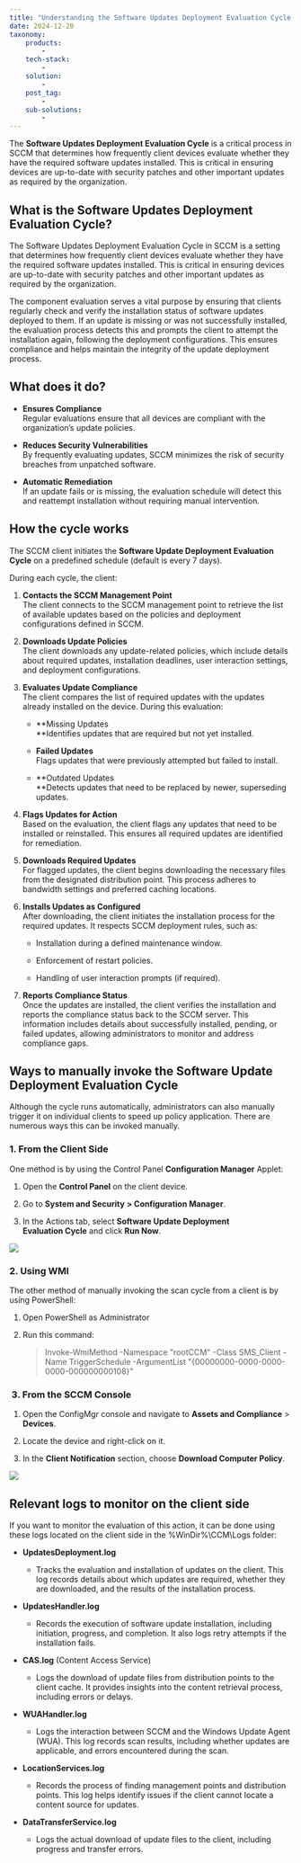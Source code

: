 ```yaml
---
title: "Understanding the Software Updates Deployment Evaluation Cycle in SCCM"
date: 2024-12-20
taxonomy:
    products:
        - 
    tech-stack:
        - 
    solution:
        - 
    post_tag:
        - 
    sub-solutions:
        - 
---
```


The **Software Updates Deployment Evaluation Cycle** is a critical process in SCCM that determines how frequently client devices evaluate whether they have the required software updates installed. This is critical in ensuring devices are up-to-date with security patches and other important updates as required by the organization.

## What is the Software Updates Deployment Evaluation Cycle?

The Software Updates Deployment Evaluation Cycle in SCCM is a setting that determines how frequently client devices evaluate whether they have the required software updates installed. This is critical in ensuring devices are up-to-date with security patches and other important updates as required by the organization. 

The component evaluation serves a vital purpose by ensuring that clients regularly check and verify the installation status of software updates deployed to them. If an update is missing or was not successfully installed, the evaluation process detects this and prompts the client to attempt the installation again, following the deployment configurations. This ensures compliance and helps maintain the integrity of the update deployment process.

## What does it do?

- **Ensures Compliance**  
    Regular evaluations ensure that all devices are compliant with the organization’s update policies.
    

- **Reduces Security Vulnerabilities**  
    By frequently evaluating updates, SCCM minimizes the risk of security breaches from unpatched software.
    

- **Automatic Remediation**  
    If an update fails or is missing, the evaluation schedule will detect this and reattempt installation without requiring manual intervention.
    

## How the cycle works

The SCCM client initiates the **Software Update Deployment Evaluation Cycle** on a predefined schedule (default is every 7 days).

During each cycle, the client:

1. **Contacts the SCCM Management Point**  
    The client connects to the SCCM management point to retrieve the list of available updates based on the policies and deployment configurations defined in SCCM.

3. **Downloads Update Policies**  
    The client downloads any update-related policies, which include details about required updates, installation deadlines, user interaction settings, and deployment configurations.

5. **Evaluates Update Compliance**  
    The client compares the list of required updates with the updates already installed on the device. During this evaluation:
    - **Missing Updates  
        **Identifies updates that are required but not yet installed.
    
    - **Failed Updates**  
        Flags updates that were previously attempted but failed to install.
    
    - **Outdated Updates  
        **Detects updates that need to be replaced by newer, superseding updates.

7. **Flags Updates for Action**  
    Based on the evaluation, the client flags any updates that need to be installed or reinstalled. This ensures all required updates are identified for remediation.

9. **Downloads Required Updates**  
    For flagged updates, the client begins downloading the necessary files from the designated distribution point. This process adheres to bandwidth settings and preferred caching locations.

11. **Installs Updates as Configured**  
     After downloading, the client initiates the installation process for the required updates. It respects SCCM deployment rules, such as:
     - Installation during a defined maintenance window.
     
     - Enforcement of restart policies.
     
     - Handling of user interaction prompts (if required).

13. **Reports Compliance Status**  
     Once the updates are installed, the client verifies the installation and reports the compliance status back to the SCCM server. This information includes details about successfully installed, pending, or failed updates, allowing administrators to monitor and address compliance gaps.

## Ways to manually invoke the Software Update Deployment Evaluation Cycle

Although the cycle runs automatically, administrators can also manually trigger it on individual clients to speed up policy application. There are numerous ways this can be invoked manually.

### 1\. From the Client Side

One method is by using the Control Panel **Configuration Manager** Applet:

1. Open the **Control Panel** on the client device.

3. Go to **System and Security** **\> Configuration Manager**.

5. In the Actions tab, select **Software Update Deployment Evaluation Cycle** and click **Run Now**.

![](/_images/SUDE_1.jpg)

### 2\. Using WMI

The other method of manually invoking the scan cycle from a client is by using PowerShell:

1. Open PowerShell as Administrator

3. Run this command:  
    
    > Invoke-WmiMethod -Namespace "rootCCM" -Class SMS\_Client -Name TriggerSchedule -ArgumentList "{00000000-0000-0000-0000-000000000108}"
    

###  3. From the SCCM Console

1. Open the ConfigMgr console and navigate to **Assets and Compliance** > **Devices**.

3. Locate the device and right-click on it.

5. In the **Client Notification** section, choose **Download Computer Policy**.

![](/_images/SUDE_2.jpg)

## Relevant logs to monitor on the client side

If you want to monitor the evaluation of this action, it can be done using these logs located on the client side in the %WinDir%\\CCM\\Logs folder:

- **UpdatesDeployment.log**
    - Tracks the evaluation and installation of updates on the client. This log records details about which updates are required, whether they are downloaded, and the results of the installation process.

- **UpdatesHandler.log**
    - Records the execution of software update installation, including initiation, progress, and completion. It also logs retry attempts if the installation fails.

- **CAS.log** (Content Access Service)
    - Logs the download of update files from distribution points to the client cache. It provides insights into the content retrieval process, including errors or delays.

- **WUAHandler.log**
    - Logs the interaction between SCCM and the Windows Update Agent (WUA). This log records scan results, including whether updates are applicable, and errors encountered during the scan.

- **LocationServices.log**
    - Records the process of finding management points and distribution points. This log helps identify issues if the client cannot locate a content source for updates.

- **DataTransferService.log**
    - Logs the actual download of update files to the client, including progress and transfer errors.
